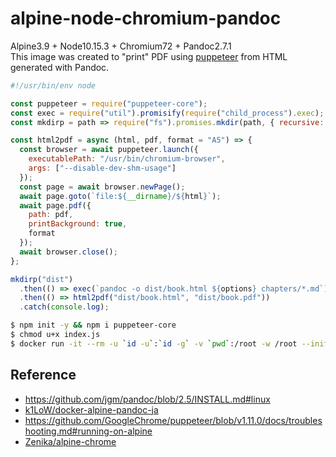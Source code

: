 # alpine-node-chromium-pandoc

Alpine3.9 + Node10.15.3 + Chromium72 + Pandoc2.7.1  
This image was created to "print" PDF using [puppeteer](https://github.com/GoogleChrome/puppeteer) from HTML generated with Pandoc.

```js
#!/usr/bin/env node

const puppeteer = require("puppeteer-core");
const exec = require("util").promisify(require("child_process").exec);
const mkdirp = path => require("fs").promises.mkdir(path, { recursive: true });

const html2pdf = async (html, pdf, format = "A5") => {
  const browser = await puppeteer.launch({
    executablePath: "/usr/bin/chromium-browser",
    args: ["--disable-dev-shm-usage"]
  });
  const page = await browser.newPage();
  await page.goto(`file:${__dirname}/${html}`);
  await page.pdf({
    path: pdf,
    printBackground: true,
    format
  });
  await browser.close();
};

mkdirp("dist")
  .then(() => exec(`pandoc -o dist/book.html ${options} chapters/*.md`))
  .then(() => html2pdf("dist/book.html", "dist/book.pdf"))
  .catch(console.log);
```

```sh
$ npm init -y && npm i puppeteer-core
$ chmod u+x index.js
$ docker run -it --rm -u `id -u`:`id -g` -v `pwd`:/root -w /root --init --cap-add=SYS_ADMIN ahuglajbclajep/alpine-node-chromium-pandoc /root/index.js
```

## Reference

- https://github.com/jgm/pandoc/blob/2.5/INSTALL.md#linux
- [k1LoW/docker-alpine-pandoc-ja](https://github.com/k1LoW/docker-alpine-pandoc-ja)
- https://github.com/GoogleChrome/puppeteer/blob/v1.11.0/docs/troubleshooting.md#running-on-alpine
- [Zenika/alpine-chrome](https://github.com/Zenika/alpine-chrome)
